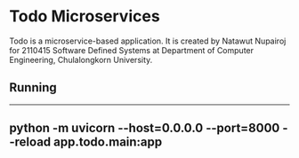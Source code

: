 # Todo Microservices
Todo is a microservice-based application.
It is created by Natawut Nupairoj for 2110415 Software Defined Systems at Department of Computer Engineering, Chulalongkorn University.

## Running

---
python -m uvicorn --host=0.0.0.0 --port=8000 --reload app.todo.main:app
---